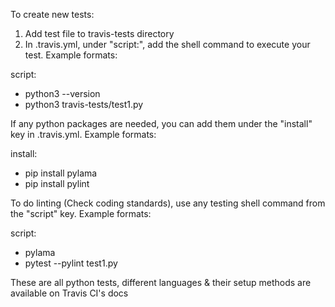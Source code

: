 To create new tests:
1. Add test file to travis-tests directory
2. In .travis.yml, under "script:", add the shell command to execute your test. Example formats:

script:
  - python3 --version
  - python3 travis-tests/test1.py

If any python packages are needed, you can add them under the "install" key in .travis.yml. Example formats:

install:
  - pip install pylama
  - pip install pylint

To do linting (Check coding standards), use any testing shell command from the "script" key. Example formats:

script:
  - pylama
  - pytest --pylint test1.py

These are all python tests, different languages & their setup methods are available on Travis CI's docs